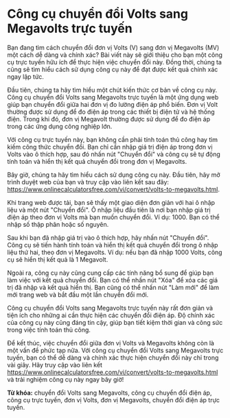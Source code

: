 Công cụ chuyển đổi Volts sang Megavolts trực tuyến
==================================================

Bạn đang tìm cách chuyển đổi đơn vị Volts (V) sang đơn vị Megavolts (MV) một cách dễ dàng và chính xác? Bài viết này sẽ giới thiệu cho bạn một công cụ trực tuyến hữu ích để thực hiện việc chuyển đổi này. Đồng thời, chúng ta cũng sẽ tìm hiểu cách sử dụng công cụ này để đạt được kết quả chính xác ngay lập tức.

Đầu tiên, chúng ta hãy tìm hiểu một chút kiến thức cơ bản về công cụ này. Công cụ chuyển đổi Volts sang Megavolts trực tuyến là một ứng dụng web giúp bạn chuyển đổi giữa hai đơn vị đo lường điện áp phổ biến. Đơn vị Volt thường được sử dụng để đo điện áp trong các thiết bị điện tử và hệ thống điện. Trong khi đó, đơn vị Megavolt thường được sử dụng để đo điện áp trong các ứng dụng công nghiệp lớn.

Với công cụ trực tuyến này, bạn không cần phải tính toán thủ công hay tìm kiếm công thức chuyển đổi. Bạn chỉ cần nhập giá trị điện áp trong đơn vị Volts vào ô thích hợp, sau đó nhấn nút "Chuyển đổi" và công cụ sẽ tự động tính toán và hiển thị kết quả chuyển đổi trong đơn vị Megavolts.

Bây giờ, chúng ta hãy tìm hiểu cách sử dụng công cụ này. Đầu tiên, hãy mở trình duyệt web của bạn và truy cập vào liên kết sau đây: <https://www.onlinecalculatorsfree.com/vi/convert/volts-to-megavolts.html>.

Khi trang web được tải, bạn sẽ thấy một giao diện đơn giản với hai ô nhập liệu và một nút "Chuyển đổi". Ô nhập liệu đầu tiên là nơi bạn nhập giá trị điện áp theo đơn vị Volts mà bạn muốn chuyển đổi. Ví dụ: 1000. Bạn có thể nhập số thập phân hoặc số nguyên.

Sau khi bạn đã nhập giá trị vào ô thích hợp, hãy nhấn nút "Chuyển đổi". Công cụ sẽ tiến hành tính toán và hiển thị kết quả chuyển đổi trong ô nhập liệu thứ hai, theo đơn vị Megavolts. Ví dụ: nếu bạn đã nhập 1000 Volts, công cụ sẽ hiển thị kết quả là 1 Megavolt.

Ngoài ra, công cụ này cũng cung cấp các tính năng bổ sung để giúp bạn làm việc với kết quả chuyển đổi. Bạn có thể nhấn nút "Xóa" để xóa các giá trị đã nhập và kết quả hiển thị. Bạn cũng có thể nhấn nút "Làm mới" để làm mới trang web và bắt đầu một lần chuyển đổi mới.

Công cụ chuyển đổi Volts sang Megavolts trực tuyến này rất đơn giản và tiện ích cho những ai cần thực hiện các chuyển đổi điện áp. Độ chính xác của công cụ này cũng đáng tin cậy, giúp bạn tiết kiệm thời gian và công sức trong việc tính toán thủ công.

Để kết thúc, việc chuyển đổi giữa đơn vị Volts và Megavolts không còn là một vấn đề phức tạp nữa. Với công cụ chuyển đổi Volts sang Megavolts trực tuyến, bạn có thể dễ dàng và chính xác thực hiện chuyển đổi này chỉ trong vài giây. Hãy truy cập vào liên kết <https://www.onlinecalculatorsfree.com/vi/convert/volts-to-megavolts.html> và trải nghiệm công cụ này ngay bây giờ!

**Từ khóa:** chuyển đổi Volts sang Megavolts, công cụ chuyển đổi điện áp, công cụ trực tuyến, đơn vị Volts, đơn vị Megavolts, chuyển đổi điện áp trực tuyến.